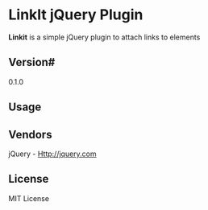 # LinkIt jQuery Plugin #

**Linkit** is a simple jQuery plugin to attach links to elements

## Version#
0.1.0

## Usage ##

## Vendors ##
jQuery - [Http://jquery.com](http://jquery.com)

## License ##
MIT License
